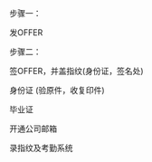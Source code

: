 步骤一：

发OFFER

步骤二：

签OFFER，并盖指纹\(身份证，签名处\)

身份证                    \(验原件，收复印件\)

毕业证

开通公司邮箱

录指纹及考勤系统

